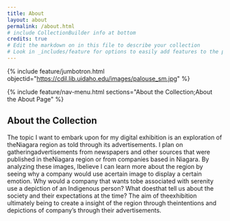 ```yaml
---
title: About
layout: about
permalink: /about.html
# include CollectionBuilder info at bottom
credits: true
# Edit the markdown on in this file to describe your collection
# Look in _includes/feature for options to easily add features to the page
---
```


{% include feature/jumbotron.html objectid="https://cdil.lib.uidaho.edu/images/palouse_sm.jpg" %}

{% include feature/nav-menu.html sections="About the Collection;About the About Page" %}

## About the Collection

The topic I want to embark upon for my digital exhibition is an exploration of theNiagara region as told through its advertisements. I plan on gatheringadvertisements from newspapers and other sources that were published in theNiagara region or from companies based in Niagara. By analyzing these images, Ibelieve I can learn more about the region by seeing why a company would use acertain image to display a certain emotion. Why would a company that wants tobe associated with serenity use a depiction of an Indigenous person? What doesthat tell us about the society and their expectations at the time? The aim of theexhibition ultimately being to create a insight of the region through theintentions and depictions of company’s through their advertisements.
